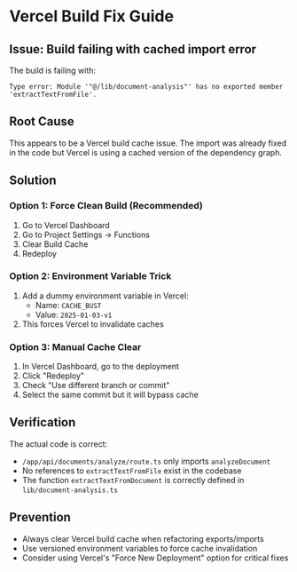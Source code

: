 # Vercel Build Fix Guide

## Issue: Build failing with cached import error

The build is failing with:
```
Type error: Module '"@/lib/document-analysis"' has no exported member 'extractTextFromFile'.
```

## Root Cause
This appears to be a Vercel build cache issue. The import was already fixed in the code but Vercel is using a cached version of the dependency graph.

## Solution

### Option 1: Force Clean Build (Recommended)
1. Go to Vercel Dashboard
2. Go to Project Settings → Functions
3. Clear Build Cache
4. Redeploy

### Option 2: Environment Variable Trick
1. Add a dummy environment variable in Vercel:
   - Name: `CACHE_BUST`
   - Value: `2025-01-03-v1`
2. This forces Vercel to invalidate caches

### Option 3: Manual Cache Clear
1. In Vercel Dashboard, go to the deployment
2. Click "Redeploy" 
3. Check "Use different branch or commit"
4. Select the same commit but it will bypass cache

## Verification
The actual code is correct:
- `/app/api/documents/analyze/route.ts` only imports `analyzeDocument`
- No references to `extractTextFromFile` exist in the codebase
- The function `extractTextFromDocument` is correctly defined in `lib/document-analysis.ts`

## Prevention
- Always clear Vercel build cache when refactoring exports/imports
- Use versioned environment variables to force cache invalidation
- Consider using Vercel's "Force New Deployment" option for critical fixes